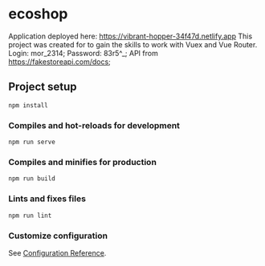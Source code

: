 # ecoshop
Application deployed here: https://vibrant-hopper-34f47d.netlify.app
This project was created for to gain the skills to work with Vuex and Vue Router.
Login: mor_2314;
Password: 83r5^_;
API from https://fakestoreapi.com/docs;
## Project setup
```
npm install
```

### Compiles and hot-reloads for development
```
npm run serve
```

### Compiles and minifies for production
```
npm run build
```

### Lints and fixes files
```
npm run lint
```

### Customize configuration
See [Configuration Reference](https://cli.vuejs.org/config/).
